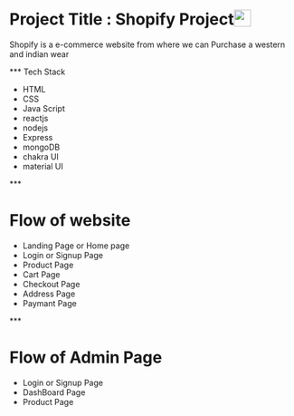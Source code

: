 <h1 style="display:flex;justifycontent:center;alignItems:center">Project Title : Shopify Project<img src="https://th.bing.com/th/id/OIP.1xChETPoEXpJiPSEe_0Y4gHaFG?pid=ImgDet&rs=1"  height="30px" width="30px"/></h1>

Shopify is a e-commerce website from where we can Purchase a western and indian wear

*** Tech Stack

- HTML
- CSS
- Java Script
- reactjs
- nodejs
- Express
- mongoDB
- chakra UI
- material UI

*** <h1>Flow of website</h1>

- Landing Page or Home page
- Login or Signup Page
- Product Page
- Cart Page
- Checkout Page
- Address Page
- Paymant Page

*** <h1>Flow of Admin Page</h1>

- Login or Signup Page
- DashBoard Page
- Product Page

